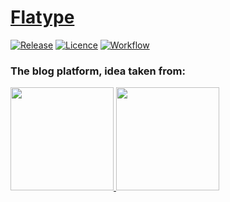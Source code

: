 [Flatype](https://fla.codes/)
=============================

[![Release](https://img.shields.io/github/release/Flaiers/flatype.svg)](https://github.com/Flaiers/flatype/releases/latest)
[![Licence](https://img.shields.io/github/license/Flaiers/flatype)](https://github.com/Flaiers/flatype/blob/master/LICENSE)
[![Workflow](https://img.shields.io/github/workflow/status/Flaiers/flatype/Flatype%20Notify/main)](https://github.com/Flaiers/flatype/blob/main/.github/workflows/notify.yml)

### The blog platform, idea taken from:

<a href="https://telegra.ph/">
    <img src="https://telegra.ph/images/logo.png" width="165">
</a>
<a href="https://teletype.in/">
    <img src="https://teletype.in/static/images/apple-touch-icon.13a32bb54bdfb592c7f574ad53849ba2.png" width="165">
</a>
